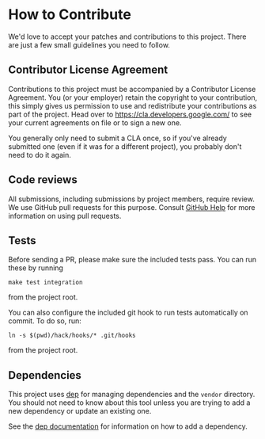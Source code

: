 # How to Contribute

We'd love to accept your patches and contributions to this project. There are
just a few small guidelines you need to follow.

## Contributor License Agreement

Contributions to this project must be accompanied by a Contributor License
Agreement. You (or your employer) retain the copyright to your contribution,
this simply gives us permission to use and redistribute your contributions as
part of the project. Head over to <https://cla.developers.google.com/> to see
your current agreements on file or to sign a new one.

You generally only need to submit a CLA once, so if you've already submitted one
(even if it was for a different project), you probably don't need to do it
again.

## Code reviews

All submissions, including submissions by project members, require review. We
use GitHub pull requests for this purpose. Consult
[GitHub Help](https://help.github.com/articles/about-pull-requests/) for more
information on using pull requests.

## Tests

Before sending a PR, please make sure the included tests pass.
You can run these by running

```shell
make test integration
```

from the project root.

You can also configure the included git hook to run tests automatically on commit.
To do so, run:

```shell
ln -s $(pwd)/hack/hooks/* .git/hooks
```

from the project root.

## Dependencies

This project uses [dep](https://github.com/golang/dep) for managing dependencies and the `vendor` directory.
You should not need to know about this tool unless you are trying to add a new dependency or update an existing one.

See the [dep documentation](https://github.com/golang/dep#adding-a-dependency) for information on how to add a dependency.
